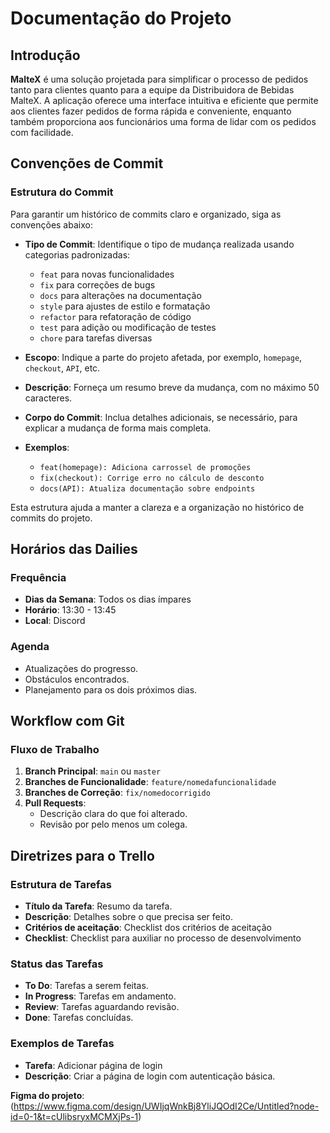 # Documentação do Projeto

## Introdução
**MalteX** é uma solução projetada para simplificar o processo de pedidos tanto para clientes quanto para a equipe da Distribuidora de Bebidas MalteX. A aplicação oferece uma interface intuitiva e eficiente que permite aos clientes fazer pedidos de forma rápida e conveniente, enquanto também proporciona aos funcionários uma forma de lidar com os pedidos com facilidade.

## Convenções de Commit

### Estrutura do Commit

Para garantir um histórico de commits claro e organizado, siga as convenções abaixo:

- **Tipo de Commit**: Identifique o tipo de mudança realizada usando categorias padronizadas:
  - `feat` para novas funcionalidades
  - `fix` para correções de bugs
  - `docs` para alterações na documentação
  - `style` para ajustes de estilo e formatação
  - `refactor` para refatoração de código
  - `test` para adição ou modificação de testes
  - `chore` para tarefas diversas

- **Escopo**: Indique a parte do projeto afetada, por exemplo, `homepage`, `checkout`, `API`, etc.

- **Descrição**: Forneça um resumo breve da mudança, com no máximo 50 caracteres.
- **Corpo do Commit**: Inclua detalhes adicionais, se necessário, para explicar a mudança de forma mais completa.

- **Exemplos**:
  - `feat(homepage): Adiciona carrossel de promoções`
  - `fix(checkout): Corrige erro no cálculo de desconto`
  - `docs(API): Atualiza documentação sobre endpoints`

Esta estrutura ajuda a manter a clareza e a organização no histórico de commits do projeto.

## Horários das Dailies

### Frequência
- **Dias da Semana**: Todos os dias ímpares
- **Horário**: 13:30 - 13:45
- **Local**: Discord

### Agenda
- Atualizações do progresso.
- Obstáculos encontrados.
- Planejamento para os dois próximos dias.

## Workflow com Git

### Fluxo de Trabalho
1. **Branch Principal**: `main` ou `master`
2. **Branches de Funcionalidade**: `feature/nomedafuncionalidade`
3. **Branches de Correção**: `fix/nomedocorrigido`
4. **Pull Requests**:
   - Descrição clara do que foi alterado.
   - Revisão por pelo menos um colega.

## Diretrizes para o Trello

### Estrutura de Tarefas
- **Título da Tarefa**: Resumo da tarefa.
- **Descrição**: Detalhes sobre o que precisa ser feito.
- **Critérios de aceitação**: Checklist dos critérios de aceitação
- **Checklist**: Checklist para auxiliar no processo de desenvolvimento

### Status das Tarefas
- **To Do**: Tarefas a serem feitas.
- **In Progress**: Tarefas em andamento.
- **Review**: Tarefas aguardando revisão.
- **Done**: Tarefas concluídas.

### Exemplos de Tarefas
- **Tarefa**: Adicionar página de login
- **Descrição**: Criar a página de login com autenticação básica.

**Figma do projeto**: (https://www.figma.com/design/UWIjqWnkBj8YliJQOdI2Ce/Untitled?node-id=0-1&t=cUlibsryxMCMXjPs-1) 
